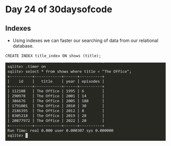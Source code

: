 # Day 24 of 30daysofcode

## Indexes 
- Using indexes we can faster our searching of data from our relational database.

```
CREATE INDEX title_index ON shows (title);
```

![image](./Pasted%20image%2020230425232928.png)
